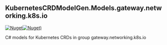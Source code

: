 ## KubernetesCRDModelGen.Models.gateway.networking.k8s.io
[![Nuget](https://img.shields.io/nuget/vpre/KubernetesCRDModelGen.Models.gateway.networking.k8s.io.svg?style=flat-square)](https://www.nuget.org/packages/KubernetesCRDModelGen.Models.gateway.networking.k8s.io)[![Nuget)](https://img.shields.io/nuget/dt/KubernetesCRDModelGen.Models.gateway.networking.k8s.io.svg?style=flat-square)](https://www.nuget.org/packages/KubernetesCRDModelGen.Models.gateway.networking.k8s.io)

C# models for Kubernetes CRDs in group gateway.networking.k8s.io